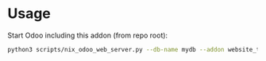 # Usage

Start Odoo including this addon (from repo root):

```bash
python3 scripts/nix_odoo_web_server.py --db-name mydb --addon website_twitter
```
